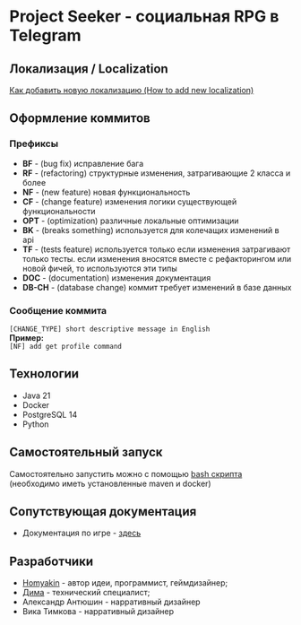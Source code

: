 # Project Seeker - социальная RPG в Telegram

## Локализация / Localization

[Как добавить новую локализацию (How to add new localization)](documentation/localization/README.md)

## Оформление коммитов

### Префиксы

- **BF** - (bug fix) исправление бага
- **RF** - (refactoring) структурные изменения, затрагивающие 2 класса и более
- **NF** - (new feature) новая функциональность
- **CF** - (change feature) изменения логики существующей функциональности
- **OPT** - (optimization) различные локальные оптимизации
- **BK** - (breaks something) используется для колечащих изменений в api
- **TF** - (tests feature) используется только если изменения затрагивают только тесты. если изменения вносятся вместе с рефакторингом или новой фичей, то используются эти типы
- **DOC** - (documentation) изменения документация
- **DB-CH** - (database change) коммит требует изменений в базе данных

### Сообщение коммита

`[CHANGE_TYPE] short descriptive message in English`<br>
**Пример:**<br>
`[NF] add get profile command`

## Технологии

- Java 21
- Docker
- PostgreSQL 14
- Python

## Самостоятельный запуск

Самостоятельно запустить можно с помощью [bash скрипта](deploy.sh) (необходимо иметь установленные maven и docker)

## Сопутствующая документация

- Документация по игре - [здесь](documentation/README.md)

## Разработчики

- [Homyakin](https://github.com/Homyakin) - автор идеи, программист, геймдизайнер;
- [Дима](https://github.com/Accdaeffi) - технический специалист;
- Александр Антюшин - нарративный дизайнер
- Вика Тимкова - нарративный дизайнер
